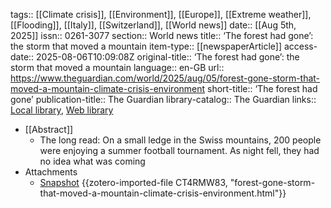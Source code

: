 tags:: [[Climate crisis]], [[Environment]], [[Europe]], [[Extreme weather]], [[Flooding]], [[Italy]], [[Switzerland]], [[World news]]
date:: [[Aug 5th, 2025]]
issn:: 0261-3077
section:: World news
title:: ‘The forest had gone’: the storm that moved a mountain
item-type:: [[newspaperArticle]]
access-date:: 2025-08-06T10:09:08Z
original-title:: ‘The forest had gone’: the storm that moved a mountain
language:: en-GB
url:: https://www.theguardian.com/world/2025/aug/05/forest-gone-storm-that-moved-a-mountain-climate-crisis-environment
short-title:: ‘The forest had gone’
publication-title:: The Guardian
library-catalog:: The Guardian
links:: [Local library](zotero://select/library/items/4XX592PK), [Web library](https://www.zotero.org/users/46463/items/4XX592PK)

- [[Abstract]]
	- The long read: On a small ledge in the Swiss mountains, 200 people were enjoying a summer football tournament. As night fell, they had no idea what was coming
- Attachments
	- [Snapshot](https://www.theguardian.com/world/2025/aug/05/forest-gone-storm-that-moved-a-mountain-climate-crisis-environment) {{zotero-imported-file CT4RMW83, "forest-gone-storm-that-moved-a-mountain-climate-crisis-environment.html"}}